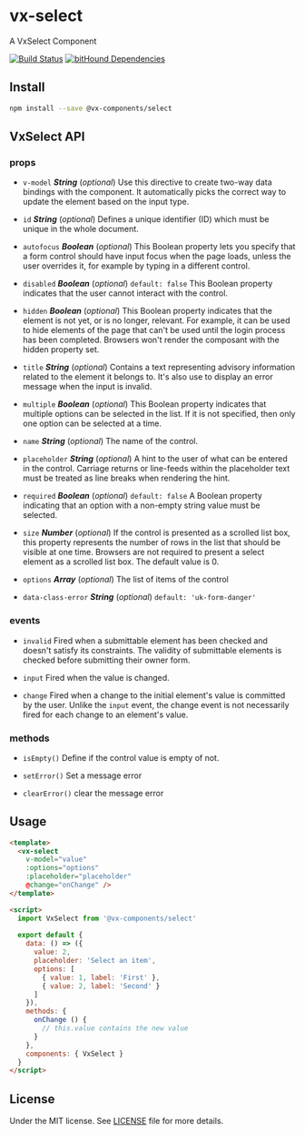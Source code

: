 # vx-select

A VxSelect Component

[![Build Status](https://travis-ci.org/vx-components/select.svg?branch=master)](https://travis-ci.org/vx-components/select)
[![bitHound Dependencies](https://www.bithound.io/github/vx-components/select/badges/dependencies.svg)](https://www.bithound.io/github/vx-components/select/master/dependencies/npm)

## Install
```sh
npm install --save @vx-components/select
```

## VxSelect API
### props 
- `v-model` ***String*** (*optional*) 
Use this directive to create two-way data bindings with the component. It automatically picks the correct way to update the element based on the input type. 

- `id` ***String*** (*optional*) 
Defines a unique identifier (ID) which must be unique in the whole document. 

- `autofocus` ***Boolean*** (*optional*) 
This Boolean property lets you specify that a form control should have input focus when the page loads, unless the user overrides it, for example by typing in a different control. 

- `disabled` ***Boolean*** (*optional*) `default: false` 
This Boolean property indicates that the user cannot interact with the control. 

- `hidden` ***Boolean*** (*optional*) 
This Boolean property indicates that the element is not yet, or is no longer, relevant. For example, it can be used to hide elements of the page that can't be used until the login process has been completed. Browsers won't render the composant with the hidden property set. 

- `title` ***String*** (*optional*) 
Contains a text representing advisory information related to the element it belongs to. It's also use to display an error message when the input is invalid. 

- `multiple` ***Boolean*** (*optional*) 
This Boolean property indicates that multiple options can be selected in the list. If it is not specified, then only one option can be selected at a time. 

- `name` ***String*** (*optional*) 
The name of the control. 

- `placeholder` ***String*** (*optional*) 
A hint to the user of what can be entered in the control. Carriage returns or line-feeds within the placeholder text must be treated as line breaks when rendering the hint. 

- `required` ***Boolean*** (*optional*) `default: false` 
A Boolean property indicating that an option with a non-empty string value must be selected. 

- `size` ***Number*** (*optional*) 
If the control is presented as a scrolled list box, this property represents the number of rows in the list that should be visible at one time. Browsers are not required to present a select element as a scrolled list box. The default value is 0. 

- `options` ***Array*** (*optional*) 
The list of items of the control 

- `data-class-error` ***String*** (*optional*) `default: 'uk-form-danger'` 

### events 
- `invalid` Fired when a submittable element has been checked and doesn't satisfy its constraints. The validity of submittable elements is checked before submitting their owner form. 

- `input` Fired when the value is changed. 

- `change` Fired when a change to the initial element's value is committed by the user. Unlike the `input` event, the change event is not necessarily fired for each change to an element's value. 

### methods 
- `isEmpty()` 
Define if the control value is empty of not. 

- `setError()` 
Set a message error 

- `clearError()` 
clear the message error 


## Usage

```html
<template>
  <vx-select
    v-model="value"
    :options="options"
    :placeholder="placeholder"
    @change="onChange" />
</template>

<script>
  import VxSelect from '@vx-components/select'
  
  export default {
    data: () => ({
      value: 2,
      placeholder: 'Select an item',
      options: [
        { value: 1, label: 'First' },
        { value: 2, label: 'Second' }
      ]
    }),
    methods: {
      onChange () {
        // this.value contains the new value
      }
    },
    components: { VxSelect }
  }
</script>
```

## License

Under the MIT license. See [LICENSE](https://github.com/vx-components/select/blob/master/LICENSE) file for more details.
